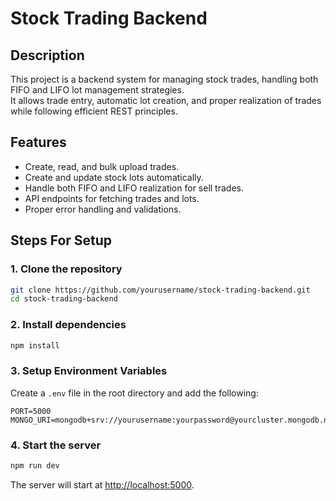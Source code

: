# Stock Trading Backend

## Description
This project is a backend system for managing stock trades, handling both FIFO and LIFO lot management strategies.  
It allows trade entry, automatic lot creation, and proper realization of trades while following efficient REST principles.

## Features
- Create, read, and bulk upload trades.
- Create and update stock lots automatically.
- Handle both FIFO and LIFO realization for sell trades.
- API endpoints for fetching trades and lots.
- Proper error handling and validations.

## Steps For Setup

### 1. Clone the repository
```bash
git clone https://github.com/yourusername/stock-trading-backend.git
cd stock-trading-backend
```

### 2. Install dependencies
```bash
npm install
```

### 3. Setup Environment Variables
Create a `.env` file in the root directory and add the following:
```env
PORT=5000
MONGO_URI=mongodb+srv://yourusername:yourpassword@yourcluster.mongodb.net/
```

### 4. Start the server
```bash
npm run dev
```

The server will start at [http://localhost:5000](http://localhost:5000).

